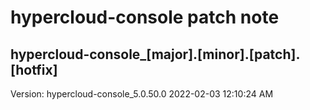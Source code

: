 # hypercloud-console patch note
## hypercloud-console_[major].[minor].[patch].[hotfix]
Version: hypercloud-console_5.0.50.0
2022-02-03  12:10:24 AM
